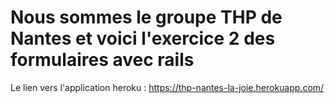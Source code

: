 # Nous sommes le groupe THP de Nantes et voici l'exercice 2 des formulaires avec rails

Le lien vers l'application heroku : https://thp-nantes-la-joie.herokuapp.com/
